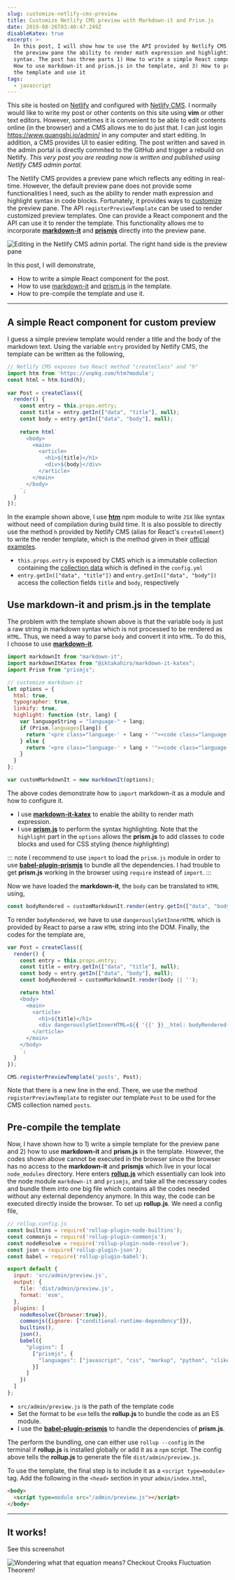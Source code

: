 ```yaml
---
slug: customize-netlify-cms-preview
title: Customize Netlify CMS preview with Markdown-it and Prism.js
date: 2019-08-26T03:40:47.249Z
disableKatex: true
excerpt: >-
  In this post, I will show how to use the API provided by Netlify CMS to give
  the preview pane the ability to render math expression and highlighting
  syntax. The post has three parts 1) How to write a simple React component 2)
  How to use markdown-it and prism.js in the template, and 3) How to pre-compile
  the template and use it
tags:
  - javascript
---
```

This site is hosted on [Netlify](https://www.netlify.com/) and configured with [Netlify CMS](https://www.netlifycms.org/). I normally would like to write my post or other contents on this site using **vim** or other text editors. However, sometimes it is convenient to be able to edit contents online (in the browser) and a CMS allows me to do just that. I can just login https://www.guangshi.io/admin/ in any computer and start editing. In addition, a CMS provides UI to easier editing. The post written and saved in the admin portal is directly commited to the GitHub and trigger a rebuild on Netlify. *This very post you are reading now is written and published using Netlify CMS admin portal.*

The Netlify CMS provides a preview pane which reflects any editing in real-time. However, the default preview pane does not provide some functionalities I need, such as the ability to render math expression and highlight syntax in code blocks. Fortunately, it provides ways to [customize](https://www.netlifycms.org/docs/customization/) the preview pane. The API `registerPreviewTemplate` can be used to render customized preview templates. One can provide a React component and the API can use it to render the template. This functionality allows me to incorporate [**markdown-it**](https://www.npmjs.com/package/@iktakahiro/markdown-it-katex) and [**prismjs**](https://prismjs.com/) directly into the preview pane.

![Editing in the Netlify CMS admin portal. The right hand side is the preview pane](https://tva1.sinaimg.cn/large/006y8mN6ly1g6dn4aya4nj31i90u0woe.jpg)

In this post, I will demonstrate,

* How to write a simple React component for the post.
* How to use [markdown-it](https://github.com/markdown-it/markdown-it) and [prism.js](https://prismjs.com/) in the template.
* How to pre-compile the template and use it.

---

## A simple React component for custom preview

I guess a simple preview template would render a title and the body of the markdown text. Using the variable `entry` provided by Netlify CMS, the template can be written as the following,

```js
// Netlify CMS exposes two React method "createClass" and "h"
import htm from 'https://unpkg.com/htm?module';
const html = htm.bind(h); 
 
var Post = createClass({
  render() {
    const entry = this.props.entry;
    const title = entry.getIn(["data", "title"], null);
    const body = entry.getIn(["data", "body"], null);
 
    return html`
      <body>
        <main>
          <article>
            <h1>${title}</h1>
            <div>${body}</div>
          </article>
        </main>
      </body>
    `;
  }
});
```

In the example shown above, I use [**htm**](https://www.npmjs.com/package/htm) npm module to write `JSX` like syntax without need of compilation during build time. It is also possible to directly use the method `h` provided by Netlify CMS (alias for React's `createElement`) to write the render template, which is the method given in their [official examples](https://www.netlifycms.org/docs/customization/#registerpreviewtemplate). 

* `this.props.entry` is exposed by CMS which is a immutable collection containing the [collection data](https://www.netlifycms.org/docs/collection-types/) which is defined in the `config.yml`
* `entry.getIn(["data", "title"])` and `entry.getIn(["data", "body"])` access the collection fields `title` and `body`, respectively

## Use markdown-it and prism.js in the template

The problem with the template shown above is that the variable `body` is just a raw string in markdown syntax which is not processed to be rendered as `HTML`. Thus, we need a way to parse `body` and convert it into `HTML`. To do this, I choose to use [**markdown-it**](https://github.com/markdown-it/markdown-it).

```js
import markdownIt from "markdown-it";
import markdownItKatex from "@iktakahiro/markdown-it-katex";
import Prism from "prismjs";

// customize markdown-it
let options = {
  html: true,
  typographer: true,
  linkify: true,
  highlight: function (str, lang) {
    var languageString = "language-" + lang;
    if (Prism.languages[lang]) {
      return '<pre class="language-' + lang + '"><code class="language-' + lang + '">' + Prism.highlight(str, Prism.languages[lang], lang) + '</code></pre>';
    } else {
      return '<pre class="language-' + lang + '"><code class="language-' + lang + '">' + Prism.util.encode(str) + '</code></pre>';
    }
  }
};

var customMarkdownIt = new markdownIt(options);
```

The above codes demonstrate how to `import` markdown-it as a module and how to configure it.

* I use [**markdown-it-katex**](https://www.npmjs.com/package/@iktakahiro/markdown-it-katex) to enable the ability to render math expression.
* I use [**prism.js**](https://prismjs.com) to perform the syntax highlighting. Note that the `highlight` part in the `options` allows the **prism.js** to add classes to code blocks and used for CSS styling (hence _highlighting_)

::: note
I recommend to use `import` to load the `prism.js` module in order to use [**babel-plugin-prismjs**](https://github.com/mAAdhaTTah/babel-plugin-prismjs) to bundle all the dependencies. I had trouble to get **prism.js** working in the browser using `require` instead of `import`.
:::

Now we have loaded the **markdown-it**, the `body` can be translated to `HTML` using,

```js
const bodyRendered = customMarkdownIt.render(entry.getIn(["data", "body"]));
```

To render `bodyRendered`, we have to use `dangerouslySetInnerHTML` which is provided by React to parse a raw `HTML` string into the DOM. Finally, the codes for the template are,

```js
var Post = createClass({
  render() {
    const entry = this.props.entry;
    const title = entry.getIn(["data", "title"], null);
    const body = entry.getIn(["data", "body"], null);
    const bodyRendered = customMarkdownIt.render(body || '');

    return html`
    <body>
      <main>
        <article>
          <h1>${title}</h1>
          <div dangerouslySetInnerHTML=${{ '{{' }}__html: bodyRendered{{ '}}' }}></div>
        </article>
      </main>
    </body>
    `;
  }
});

CMS.registerPreviewTemplate('posts', Post);
```

Note that there is a new line in the end. There, we use the method `registerPreviewTemplate` to register our template `Post` to be used for the CMS collection named `posts`.

## Pre-compile the template

Now, I have shown how to 1) write a simple template for the preview pane and 2) how to use **markdown-it** and **prism.js** in the template. However, the codes shown above cannot be executed in the browser since the browser has no access to the **markdown-it** and **prismjs** which live in your local `node_modules` directory. Here enters [**rollup.js**](https://www.npmjs.com/package/rollup) which essentially can look into the node module `markdown-it` and `prismjs`, and take all the necessary codes and bundle them into one big file which contains all the codes needed without any external dependency anymore. In this way, the code can be executed directly inside the browser. To set up **rollup.js**. We need a config file,

```js
// rollup.config.js
const builtins = require('rollup-plugin-node-builtins');
const commonjs = require('rollup-plugin-commonjs');
const nodeResolve = require('rollup-plugin-node-resolve');
const json = require('rollup-plugin-json');
const babel = require('rollup-plugin-babel');

export default {
  input: 'src/admin/preview.js',
  output: {
    file: 'dist/admin/preview.js',
    format: 'esm',
  },
  plugins: [
    nodeResolve({browser:true}),
    commonjs({ignore: ["conditional-runtime-dependency"]}),
    builtins(),
    json(),
    babel({
      "plugins": [
        ["prismjs", {
          "languages": ["javascript", "css", "markup", "python", "clike"]
        }]
      ]
    })
  ]
};
```

* `src/admin/preview.js` is the path of the template code
* Set the format to be `esm` tells the **rollup.js** to bundle the code as an ES module.
* I use the [**babel-plugin-prismjs**](https://github.com/mAAdhaTTah/babel-plugin-prismjs) to handle the dependencies of **prism.js**.

The perform the bundling, one can either use `rollup --config` in the terminal if **rollup.js** is installed globally or add it as a `npm` script. The config above tells the **rollup.js** to generate the file `dist/admin/preview.js`. 

To use the template, the final step is to include it as a `<script type=module>` tag. Add the following in the `<head>` section in your `admin/index.html`,

```html
<body>
  <script type=module src="/admin/preview.js"></script>
</body>
```

---

## It works!

See this screenshot

![Wondering what that equation means? Checkout [**Crooks Fluctuation Theorem**](https://en.wikipedia.org/wiki/Crooks_fluctuation_theorem)!](https://tva1.sinaimg.cn/large/006y8mN6ly1g6g66jj4idj31s70u0472.jpg)





